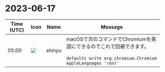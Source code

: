 # 2023-06-17

|Time (UTC)|Icon|Name|Message|
|---|---|---|---|
|05:00|![](https://avatars.slack-edge.com/2018-04-27/354445776386_e258f5ed5ba887b08668_72.jpg)|shinyu|macOSで次のコマンドでChromiumを英語にできるのでこれで回避できます。<br><br>```defaults write org.chromium.Chromium AppleLanguages '(en)'```|
